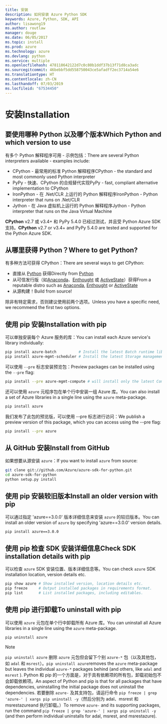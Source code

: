 ```yaml
---
title: 安装
description: 如何安装 Azure Python SDK
keywords: Azure, Python, SDK, API
author: lisawong19
ms.author: routlaw
manager: douge
ms.date: 06/05/2017
ms.topic: install
ms.prod: azure
ms.technology: azure
ms.devlang: python
ms.service: multiple
ms.openlocfilehash: 478118642122d7c0c80b1ddf37b13f71d8ca3adc
ms.sourcegitcommit: 46bebbf5dd558750043ce5afadff2ec3714a54e6
ms.translationtype: HT
ms.contentlocale: zh-CN
ms.lasthandoff: 07/03/2019
ms.locfileid: "67534450"
---
```

# <a name="installation"></a><span data-ttu-id="b007a-104">安装</span><span class="sxs-lookup"><span data-stu-id="b007a-104">Installation</span></span>

## <a name="which-python-and-which-version-to-use"></a><span data-ttu-id="b007a-105">要使用哪种 Python 以及哪个版本</span><span class="sxs-lookup"><span data-stu-id="b007a-105">Which Python and which version to use</span></span>

<span data-ttu-id="b007a-106">有多个 Python 解释程序可用 - 示例包括：</span><span class="sxs-lookup"><span data-stu-id="b007a-106">There are several Python interpreters available - examples include:</span></span>

* <span data-ttu-id="b007a-107">CPython - 最常用的标准 Python 解释程序</span><span class="sxs-lookup"><span data-stu-id="b007a-107">CPython - the standard and most commonly used Python interpreter</span></span>
* <span data-ttu-id="b007a-108">PyPy - 快速、CPython 的合规替代实现</span><span class="sxs-lookup"><span data-stu-id="b007a-108">PyPy - fast, compliant alternative implementation to CPython</span></span>
* <span data-ttu-id="b007a-109">IronPython - 在 .Net/CLR 上运行的 Python 解释程序</span><span class="sxs-lookup"><span data-stu-id="b007a-109">IronPython - Python interpreter that runs on .Net/CLR</span></span>
* <span data-ttu-id="b007a-110">Jython - 在 Java 虚拟机上运行的 Python 解释程序</span><span class="sxs-lookup"><span data-stu-id="b007a-110">Jython - Python interpreter that runs on the Java Virtual Machine</span></span>

<span data-ttu-id="b007a-111">**CPython** v2.7 或 v3.4+ 和 PyPy 5.4.0 已经过测试，并且受 Python Azure SDK 支持。</span><span class="sxs-lookup"><span data-stu-id="b007a-111">**CPython** v2.7 or v3.4+ and PyPy 5.4.0 are tested and supported for the Python Azure SDK.</span></span>

## <a name="where-to-get-python"></a><span data-ttu-id="b007a-112">从哪里获得 Python？</span><span class="sxs-lookup"><span data-stu-id="b007a-112">Where to get Python?</span></span>

<span data-ttu-id="b007a-113">有多种方法可获得 CPython：</span><span class="sxs-lookup"><span data-stu-id="b007a-113">There are several ways to get CPython:</span></span>

* <span data-ttu-id="b007a-114">直接从 [Python](https://www.python.org/) 获得</span><span class="sxs-lookup"><span data-stu-id="b007a-114">Directly from [Python](https://www.python.org/)</span></span>
* <span data-ttu-id="b007a-115">从可信发行版（如[Anaconda](https://www.anaconda.com/)、[Enthought](https://www.enthought.com/) 或 [ActiveState](https://www.activestate.com/)）获得</span><span class="sxs-lookup"><span data-stu-id="b007a-115">From a reputable distro such as [Anaconda](https://www.anaconda.com/), [Enthought](https://www.enthought.com/) or [ActiveState](https://www.activestate.com/)</span></span>
* <span data-ttu-id="b007a-116">从源构建！</span><span class="sxs-lookup"><span data-stu-id="b007a-116">Build from source!</span></span>

<span data-ttu-id="b007a-117">除非有特定需求，否则建议使用前两个选项。</span><span class="sxs-lookup"><span data-stu-id="b007a-117">Unless you have a specific need, we recommend the first two options.</span></span>

## <a name="installation-with-pip"></a><span data-ttu-id="b007a-118">使用 pip 安装</span><span class="sxs-lookup"><span data-stu-id="b007a-118">Installation with pip</span></span>

<span data-ttu-id="b007a-119">可以单独安装每个 Azure 服务的库：</span><span class="sxs-lookup"><span data-stu-id="b007a-119">You can install each Azure service's library individually:</span></span>

```bash
pip install azure-batch          # Install the latest Batch runtime library
pip install azure-mgmt-scheduler # Install the latest Storage management library
```

<span data-ttu-id="b007a-120">可以使用 `--pre` 标志安装预览包：</span><span class="sxs-lookup"><span data-stu-id="b007a-120">Preview packages can be installed using the `--pre` flag:</span></span>

```bash
pip install --pre azure-mgmt-compute # will install only the latest Compute Management library
```

<span data-ttu-id="b007a-121">还可以使用 `azure` 元程序包在单个行中安装一组 Azure 库。</span><span class="sxs-lookup"><span data-stu-id="b007a-121">You can also install a set of Azure libraries in a single line using the `azure` meta-package.</span></span>

```bash
pip install azure
```

<span data-ttu-id="b007a-122">我们发布了此包的预览版，可以使用 --pre 标志进行访问：</span><span class="sxs-lookup"><span data-stu-id="b007a-122">We publish a preview version of this package, which you can access using the --pre flag:</span></span>

```bash
pip install --pre azure
```

## <a name="install-from-github"></a><span data-ttu-id="b007a-123">从 GitHub 安装</span><span class="sxs-lookup"><span data-stu-id="b007a-123">Install from GitHub</span></span>

<span data-ttu-id="b007a-124">如果想要从源安装 `azure`：</span><span class="sxs-lookup"><span data-stu-id="b007a-124">If you want to install `azure` from source:</span></span>

```bash
git clone git://github.com/Azure/azure-sdk-for-python.git
cd azure-sdk-for-python
python setup.py install
```

## <a name="install-an-older-version-with-pip"></a><span data-ttu-id="b007a-125">使用 pip 安装较旧版本</span><span class="sxs-lookup"><span data-stu-id="b007a-125">Install an older version with pip</span></span>
<span data-ttu-id="b007a-126">可以通过指定 'azure==3.0.0' 版本详细信息来安装 `azure` 的较旧版本。</span><span class="sxs-lookup"><span data-stu-id="b007a-126">You can install an older version of `azure` by specifying 'azure==3.0.0' version details.</span></span>
```bash
pip install azure==3.0.0 
```
## <a name="check-sdk-installation-details-with-pip"></a><span data-ttu-id="b007a-127">使用 pip 检查 SDK 安装详细信息</span><span class="sxs-lookup"><span data-stu-id="b007a-127">Check SDK installation details with pip</span></span>
<span data-ttu-id="b007a-128">可以检查 `azure` SDK 安装位置、版本详细信息等。</span><span class="sxs-lookup"><span data-stu-id="b007a-128">You can check `azure` SDK installation location, version details etc.</span></span>
```bash
pip show azure # Show installed version, location details etc.
pip freeze     # Output installed packages in requirements format.
pip list       # List installed packages, including editables.
```
## <a name="to-uninstall-with-pip"></a><span data-ttu-id="b007a-129">使用 pip 进行卸载</span><span class="sxs-lookup"><span data-stu-id="b007a-129">To uninstall with pip</span></span>
<span data-ttu-id="b007a-130">可以使用 `azure` 元包在单个行中卸载所有 Azure 库。</span><span class="sxs-lookup"><span data-stu-id="b007a-130">You can uninstall all Azure libraries in a single line using the `azure` meta-package.</span></span>
```bash
pip uninstall azure 
```
> [!NOTE]
> <span data-ttu-id="b007a-131">`pip uninstall azure` 删除 `azure` 元包但会留下个别 `azure-*` 包（以及其他包，如 `adal` 和 `msrest`）。</span><span class="sxs-lookup"><span data-stu-id="b007a-131">`pip uninstall azure`removes the `azure` meta-package but leaves the individual `azure-*` packages behind (and others, like `adal` and `msrest` ).</span></span> <span data-ttu-id="b007a-132">Python 和 pip 的一个方面是，对于具有依赖项的所有包，卸载初始包不会卸载依赖项。</span><span class="sxs-lookup"><span data-stu-id="b007a-132">An aspect of Python and pip is that for all packages that have dependencies, uninstalling the initial package does not uninstall the dependencies.</span></span> <span data-ttu-id="b007a-133">若要删除 `azure-` 及其支持包，请运行命令 `pip freeze | grep 'azure-' | xargs pip uninstall -y`（然后分别为 adal、msrest 和 msrestazureand 执行卸载。）</span><span class="sxs-lookup"><span data-stu-id="b007a-133">To remove `azure-` and its supporting packages, run the command `pip freeze | grep 'azure-' | xargs pip uninstall -y` (and then perform individual uninstalls for adal, msrest, and msrestazure).</span></span>

